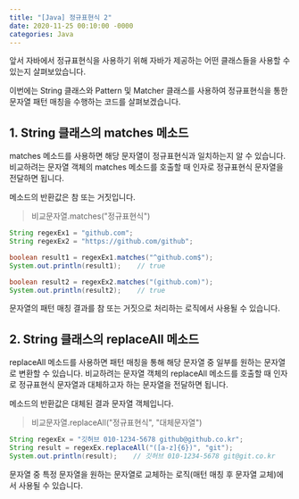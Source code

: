 ```yaml
---
title: "[Java] 정규표현식 2"
date: 2020-11-25 00:10:00 -0000
categories: Java
---
```


앞서 자바에서 정규표현식을 사용하기 위해 자바가 제공하는 어떤 클래스들을 사용할 수 있는지 살펴보았습니다.

이번에는 String 클래스와 Pattern 및 Matcher 클래스를 사용하여 정규표현식을 통한 문자열 패턴 매칭을 수행하는 코드를 살펴보겠습니다.

## 1. String 클래스의 matches 메소드

matches 메소드를 사용하면 해당 문자열이 정규표현식과 일치하는지 알 수 있습니다. 비교하려는 문자열 객체의 matches 메소드를 호출할 때 인자로 정규표현식 문자열을 전달하면 됩니다.

메소드의 반환값은 참 또는 거짓입니다.

> 비교문자열.matches("정규표현식")  

```java
String regexEx1 = "github.com";
String regexEx2 = "https://github.com/github";

boolean result1 = regexEx1.matches("^github.com$");
System.out.println(result1);    // true

boolean result2 = regexEx2.matches("(github.com)");
System.out.println(result2);    // true
```

문자열의 패턴 매칭 결과를 참 또는 거짓으로 처리하는 로직에서 사용될 수 있습니다.

## 2. String 클래스의 replaceAll 메소드

replaceAll 메소드를 사용하면 패턴 매칭을 통해 해당 문자열 중 일부를 원하는 문자열로 변환할 수 있습니다. 비교하려는 문자열 객체의 replaceAll 메소드를 호출할 때 인자로 정규표현식 문자열과 대체하고자 하는 문자열을 전달하면 됩니다.

메소드의 반환값은 대체된 결과 문자열 객체입니다.

> 비교문자열.replaceAll("정규표현식", "대체문자열")  

```java
String regexEx = "깃허브 010-1234-5678 github@github.co.kr";
String result = regexEx.replaceAll("([a-z]{6})", "git");
System.out.println(result);    // 깃허브 010-1234-5678 git@git.co.kr
```

문자열 중 특정 문자열을 원하는 문자열로 교체하는 로직(매턴 매칭 후 문자열 교체)에서 사용될 수 있습니다.

